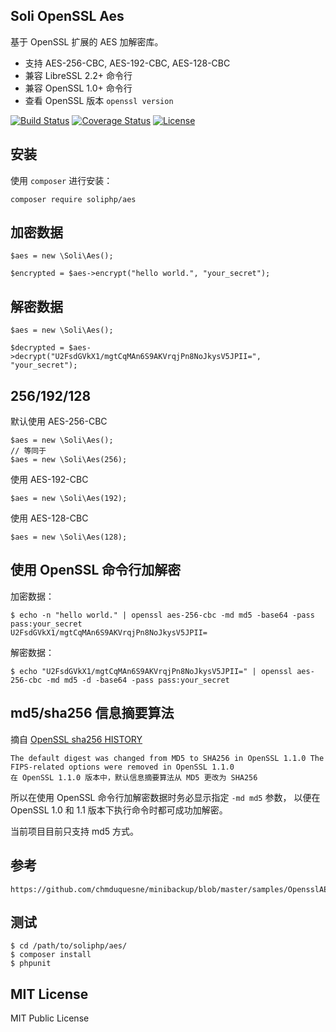 Soli OpenSSL Aes
----------------

基于 OpenSSL 扩展的 AES 加解密库。

* 支持 AES-256-CBC, AES-192-CBC, AES-128-CBC
* 兼容 LibreSSL 2.2+ 命令行
* 兼容 OpenSSL 1.0+ 命令行
* 查看 OpenSSL 版本 `openssl version`

[![Build Status](https://travis-ci.org/soliphp/aes.svg?branch=master)](https://travis-ci.org/soliphp/aes)
[![Coverage Status](https://coveralls.io/repos/github/soliphp/aes/badge.svg?branch=master)](https://coveralls.io/github/soliphp/aes?branch=master)
[![License](https://poser.pugx.org/soliphp/aes/license)](https://packagist.org/packages/soliphp/aes)


## 安装

使用 `composer` 进行安装：

    composer require soliphp/aes

## 加密数据

    $aes = new \Soli\Aes();

    $encrypted = $aes->encrypt("hello world.", "your_secret");

## 解密数据

    $aes = new \Soli\Aes();

    $decrypted = $aes->decrypt("U2FsdGVkX1/mgtCqMAn6S9AKVrqjPn8NoJkysV5JPII=", "your_secret");

## 256/192/128

默认使用 AES-256-CBC

    $aes = new \Soli\Aes();
    // 等同于
    $aes = new \Soli\Aes(256);

使用 AES-192-CBC

    $aes = new \Soli\Aes(192);

使用 AES-128-CBC

    $aes = new \Soli\Aes(128);

## 使用 OpenSSL 命令行加解密

加密数据：

    $ echo -n "hello world." | openssl aes-256-cbc -md md5 -base64 -pass pass:your_secret
    U2FsdGVkX1/mgtCqMAn6S9AKVrqjPn8NoJkysV5JPII=

解密数据：

    $ echo "U2FsdGVkX1/mgtCqMAn6S9AKVrqjPn8NoJkysV5JPII=" | openssl aes-256-cbc -md md5 -d -base64 -pass pass:your_secret

## md5/sha256 信息摘要算法

摘自 [OpenSSL sha256 HISTORY](https://www.openssl.org/docs/man1.1.0/apps/sha256.html#HISTORY)

    The default digest was changed from MD5 to SHA256 in OpenSSL 1.1.0 The FIPS-related options were removed in OpenSSL 1.1.0
    在 OpenSSL 1.1.0 版本中，默认信息摘要算法从 MD5 更改为 SHA256

所以在使用 OpenSSL 命令行加解密数据时务必显示指定 `-md md5` 参数，
以便在 OpenSSL 1.0 和 1.1 版本下执行命令时都可成功加解密。

当前项目目前只支持 md5 方式。

## 参考

    https://github.com/chmduquesne/minibackup/blob/master/samples/OpensslAES.java

## 测试

    $ cd /path/to/soliphp/aes/
    $ composer install
    $ phpunit


## MIT License

MIT Public License
